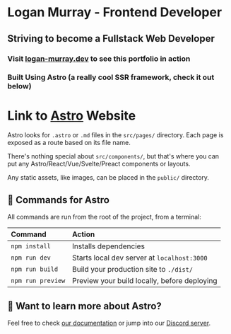 # Logan Murray - Frontend Developer

## Striving to become a Fullstack Web Developer

### Visit [logan-murray.dev](https://logan-murray.dev) to see this portfolio in action

### Built Using Astro (a really cool SSR framework, check it out below)

# Link to [Astro](https://astro.build) Website

Astro looks for `.astro` or `.md` files in the `src/pages/` directory. Each page is exposed as a route based on its file name.

There's nothing special about `src/components/`, but that's where you can put any Astro/React/Vue/Svelte/Preact components or layouts.

Any static assets, like images, can be placed in the `public/` directory.

## 🧞 Commands for Astro

All commands are run from the root of the project, from a terminal:

| Command           | Action                                       |
| :---------------- | :------------------------------------------- |
| `npm install`     | Installs dependencies                        |
| `npm run dev`     | Starts local dev server at `localhost:3000`  |
| `npm run build`   | Build your production site to `./dist/`      |
| `npm run preview` | Preview your build locally, before deploying |

## 👀 Want to learn more about Astro?

Feel free to check [our documentation](https://github.com/withastro/astro) or jump into our [Discord server](https://astro.build/chat).
